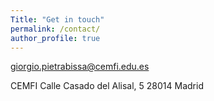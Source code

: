 ```yaml
---
Title: "Get in touch"
permalink: /contact/
author_profile: true
---
```


giorgio.pietrabissa@cemfi.edu.es

CEMFI
Calle Casado del Alisal, 5
28014 Madrid
